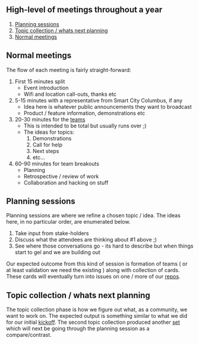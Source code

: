 ---
---

## High-level of meetings throughout a year

1. [Planning sessions](#planning-sessions)
1. [Topic collection / whats next planning](#topic-collection--whats-next-planning)
1. [Normal meetings](#normal-meetings)

## Normal meetings

The flow of each meeting is fairly straight-forward:

1. First 15 minutes split
   * Event introduction
   * Wifi and location call-outs, thanks etc
1. 5-15 minutes with a representative from Smart City Columbus, if any
   * Idea here is whatever public announcements they want to broadcast
   * Product / feature information, demonstrations etc
1. 20-30 minutes for the [teams](https://github.com/orgs/SCODEMeetup/teams)
   * This is intended to be total but usually runs over ;)
   * The ideas for topics:
      1. Demonstrations
      1. Call for help
      1. Next steps
      1. etc...
1. 60-90 minutes for team breakouts
   * Planning
   * Retrospective / review of work
   * Collaboration and hacking on stuff

## Planning sessions

Planning sessions are where we refine a chosen topic / idea. The ideas here, in no particular order, are enumerated below.

1. Take input from stake-holders
1. Discuss what the attendees are thinking about #1 above ;)
1. See where those conversations go - its hard to describe but when things start to gel and we are building out

Our expected outcome from this kind of session is formation of teams ( or at least validation we need the existing ) along with collection of cards. These cards will eventually turn into issues on one / more of our [repos](https://github.com/SCODEMeetup).

## Topic collection / whats next planning

The topic collection phase is how we figure out what, as a community, we want to work on. The expected output is something similar to what we did for our initial [kickoff](https://github.com/SCODEMeetup/meeting_notes/blob/master/2018-06-07/Meetup%20talking%20points%20metrics.md#group-use-case-ideas). The second topic collection produced another [set](https://github.com/SCODEMeetup/meeting_notes/blob/master/2019-02-12/talkcoffee.md) which will next be going through the planning session as a compare/contrast.
